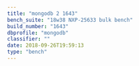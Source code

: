 ```yaml
---
title: "mongodb 2 1643"
bench_suite: "18w38 NXP-25633 bulk bench"
build_number: "1643"
dbprofile: "mongodb"
classifier: ""
date: 2018-09-26T19:59:13
type: "bench"
---
```

